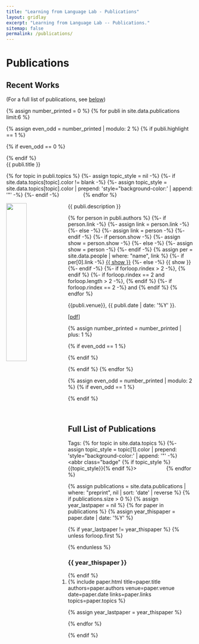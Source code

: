 ```yaml
---
title: "Learning from Language Lab - Publications"
layout: gridlay
excerpt: "Learning from Language Lab -- Publications."
sitemap: false
permalink: /publications/
---
```



# Publications

## Recent Works

(For a full list of publications, see [below](#full-list-of-publications))

{% assign number_printed = 0 %}
{% for publi in site.data.publications limit:6 %}

{% assign even_odd = number_printed | modulo: 2 %}
{% if publi.highlight == 1 %}

{% if even_odd == 0 %}
<div class="row">
{% endif %}

<div class="col-sm-6 clearfix">
 <div class="well">
  <pubtit>{{ publi.title }}</pubtit>
  <p>
  {% for topic in publi.topics %}
  {%- assign topic_style = nil -%}
  {%- if site.data.topics[topic].color != blank -%}
    {%- assign topic_style = site.data.topics[topic].color | prepend: 'style="background-color:' | append: '"' -%}
  {%- endif -%}
  <abbr class="badge" {% if topic_style %}{{topic_style}}{% endif %}><a href="/topicwise_publications#{{site.data.topics[topic].url}}" style="color:#FFFF">{{topic}}</a></abbr>
  {% endfor %}
  </p>
  <img src="{{ site.url }}{{ site.baseurl }}/images/pubpic/{{ publi.image }}" class="img-responsive" width="33%" style="float: left" />
  <p>{{ publi.description }}</p>
  <p>
    {% for person in publi.authors %}
      {%- if person.link -%}
        {%- assign link = person.link -%}
      {%- else -%}
        {%- assign link = person -%}
      {%- endif -%}
      {%- if person.show -%}
        {%- assign show = person.show -%}
      {%- else -%}
        {%- assign show = person -%}
      {%- endif -%}
      {% assign per = site.data.people | where: "name", link %}
      {%- if per[0].link -%}
        <a href="{{ per[0].link | datapage_url: 'people' }}">{{ show }}</a>
      {%- else -%}
        {{ show }}
      {%- endif -%}
      {%- if forloop.rindex > 2 -%}, {% endif %}
      {%- if forloop.rindex == 2 and forloop.length > 2 -%}, {% endif %}
      {%- if forloop.rindex == 2 -%}&nbsp;and {% endif %}
    {% endfor %}
  </p>
  <p>{{publi.venue}}, {{ publi.date | date: '%Y' }}.<br></p>
  <p>[<a href="{{ publi.links.pdf }}">pdf</a>]</p>
 </div>
</div>

{% assign number_printed = number_printed | plus: 1 %}

{% if even_odd == 1 %}
</div>
{% endif %}

{% endif %}
{% endfor %}

{% assign even_odd = number_printed | modulo: 2 %}
{% if even_odd == 1 %}
</div>
{% endif %}

<p> &nbsp; </p>

## Full List of Publications

Tags:
{% for topic in site.data.topics %}
{%- assign topic_style = topic[1].color | prepend: 'style="background-color:' | append: '"' -%}
<abbr class="badge" {% if topic_style %}{{topic_style}}{% endif %}><a href="/topicwise_publications#{{topic[1].url}}" style="color:#FFFF">{{topic[0]}}</a></abbr>
{% endfor %}

{% assign publications = site.data.publications | where: "preprint", nil | sort: 'date' | reverse %}
{% if publications.size > 0 %}
{% assign year_lastpaper = nil %}
{% for paper in publications %}
  {% assign year_thispaper = paper.date | date: '%Y' %}

  {% if year_lastpaper != year_thispaper %}
  {% unless forloop.first %}
  </ol>
  {% endunless %}
  <h3>{{ year_thispaper }}</h3>
  <ol reversed start="{{ forloop.rindex }}">
  {% endif %}

  <li>
    {% include paper.html
        title=paper.title
        authors=paper.authors
        venue=paper.venue
        date=paper.date
        links=paper.links
        topics=paper.topics
    %}
  </li>

  {% assign year_lastpaper = year_thispaper %}

{% endfor %}
</ol>
{% endif %}
